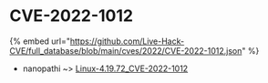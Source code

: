 # CVE-2022-1012
{% embed url="https://github.com/Live-Hack-CVE/full_database/blob/main/cves/2022/CVE-2022-1012.json" %}

* nanopathi ~> [Linux-4.19.72_CVE-2022-1012](https://www.alice-snow.ru/2022/database/cve-2022-1012/linux-4.19.72_cve-2022-1012-nanopathi)